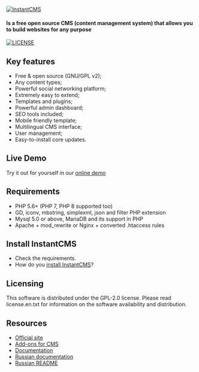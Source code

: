 <p>
  <a href="https://instantcms.ru">
    <img alt="InstantCMS" src="https://instantcms.ru/templates/icms/images/logo.svg" />
  </a>
</p>

#### Is a free open source CMS (content management system) that allows you to build websites for any purpose

[![LICENSE](https://img.shields.io/badge/License-GPL%20v2-blue.svg)](./LICENSE)

## Key features

* Free & open source (GNU/GPL v2);
* Any content types;
* Powerful social networking platform;
* Extremely easy to extend;
* Templates and plugins;
* Powerful admin dashboard;
* SEO tools included;
* Mobile friendly template;
* Multilingual CMS interface;
* User management;
* Easy-to-install core updates.

## Live Demo ##

Try it out for yourself in our [online demo](https://demo.instantcms.ru/)

## Requirements ##
* PHP 5.6+ (PHP 7, PHP 8 supported too)
* GD, iconv, mbstring, simplexml, json and filter PHP extension
* Mysql 5.0 or above, MariaDB and its support in PHP
* Apache + mod_rewrite or Nginx + converted .htaccess rules

## Install InstantCMS ##

* Check the requirements.
* How do you [install InstantCMS](https://docs.instantcms.ru/en/manual/install)?

## Licensing ##

This software is distributed under the GPL-2.0 license. Please read license.en.txt for information on the software availability and distribution.

## Resources

* [Official site](https://instantcms.ru/)
* [Add-ons for CMS](https://addons.instantcms.ru/)
* [Documentation](https://docs.instantcms.ru/en)
* [Russian documentation](https://docs.instantcms.ru/)
* [Russian README](https://github.com/instantsoft/icms2/blob/master/README.RU.md)
